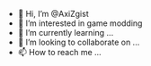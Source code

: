 - 👋 Hi, I’m @AxiZgist
- 👀 I’m interested in game modding
- 🌱 I’m currently learning ...
- 💞️ I’m looking to collaborate on ...
- 📫 How to reach me ...

<!---
AxiZgist/AxiZgist is a ✨ special ✨ repository because its `README.md` (this file) appears on your GitHub profile.
You can click the Preview link to take a look at your changes.
--->
